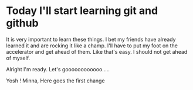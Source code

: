 # Today I'll start learning git and github

It is very important to learn these things. I bet my friends have already learned it and are rocking it like a champ.
I'll have to put my foot on the accelerator and get ahead of them. Like that's easy. I should not get ahead of myself. 

Alright I'm ready. Let's goooooooooooo.....

Yosh ! Minna, Here goes the first change
